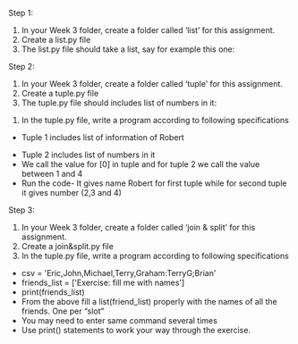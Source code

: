 Step 1:

1. In your Week 3 folder, create a folder called ‘list’ for this assignment.
2. Create a list.py file
3. The list.py file should take a list, say for example this one: 
<!-- a = [1, 1, 2, 3, 5, 8, 13, 21, 34, 55, 89]
In the list.py file, write a program that prints out all the elements of the list that are less than 5. -->

  Step 2: 

1. In your Week 3 folder, create a folder called ‘tuple’ for this assignment.
2. Create a tuple.py file
3. The tuple.py file should includes list of numbers in it:
<!-- (1,2,3,4,5,6,7);  -->

1. In the tuple.py file, write a program according to following specifications
- Tuple 1 includes list of information of Robert
<!-- (name, surname, birth year, favorite movie and year, profession, birthplace) = Robert  -->

- Tuple 2 includes list of numbers in it
- We call the value for [0] in tuple and for tuple 2 we call the value between 1 and 4
- Run the code- It gives name Robert for first tuple while for second tuple it gives number (2,3 and 4)

Step 3:

1. In your Week 3 folder, create a folder called ‘join & split’ for this assignment.
2. Create a join&split.py file
3. In the tuple.py file, write a program according to following specifications
- csv = 'Eric,John,Michael,Terry,Graham:TerryG;Brian'
- friends_list = ['Exercise: fill me with names']
- print(friends_list)
- From the above fill a list(friend_list) properly with the names of all the friends. One per “slot”
- You may need to enter same command several times
- Use print() statements to work your way through the exercise.
 